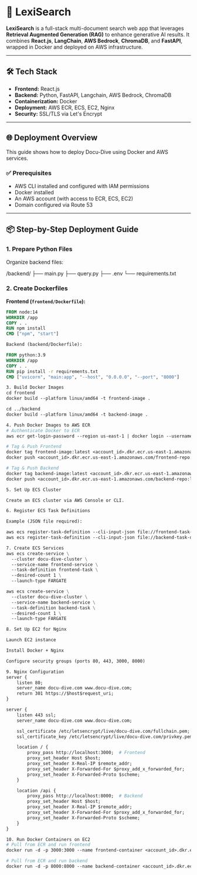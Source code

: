 # 🚀 LexiSearch

**LexiSearch** is a full-stack multi-document search web app that leverages **Retrieval Augmented Generation (RAG)** to enhance generative AI results. It combines **React.js**, **LangChain**, **AWS Bedrock**, **ChromaDB**, and **FastAPI**, wrapped in Docker and deployed on AWS infrastructure.

---

## 🛠️ Tech Stack

- **Frontend:** React.js
- **Backend:** Python, FastAPI, Langchain, AWS Bedrock, ChromaDB
- **Containerization:** Docker
- **Deployment:** AWS ECR, ECS, EC2, Nginx
- **Security:** SSL/TLS via Let's Encrypt

---

## 🌐 Deployment Overview

This guide shows how to deploy Docu-Dive using Docker and AWS services.

### ✅ Prerequisites

- AWS CLI installed and configured with IAM permissions
- Docker installed
- An AWS account (with access to ECR, ECS, EC2)
- Domain configured via Route 53

---

## 📦 Step-by-Step Deployment Guide

### 1. Prepare Python Files

Organize backend files:

/backend/
├── main.py
├── query.py
├── .env
└── requirements.txt


### 2. Create Dockerfiles

**Frontend (`frontend/Dockerfile`):**
```Dockerfile
FROM node:14
WORKDIR /app
COPY . .
RUN npm install
CMD ["npm", "start"]

Backend (backend/Dockerfile):

FROM python:3.9
WORKDIR /app
COPY . .
RUN pip install -r requirements.txt
CMD ["uvicorn", "main:app", "--host", "0.0.0.0", "--port", "8000"]

3. Build Docker Images
cd frontend
docker build --platform linux/amd64 -t frontend-image .

cd ../backend
docker build --platform linux/amd64 -t backend-image .

4. Push Docker Images to AWS ECR
# Authenticate Docker to ECR
aws ecr get-login-password --region us-east-1 | docker login --username AWS --password-stdin <account_id>.dkr.ecr.us-east-1.amazonaws.com

# Tag & Push Frontend
docker tag frontend-image:latest <account_id>.dkr.ecr.us-east-1.amazonaws.com/frontend-repo:latest
docker push <account_id>.dkr.ecr.us-east-1.amazonaws.com/frontend-repo:latest

# Tag & Push Backend
docker tag backend-image:latest <account_id>.dkr.ecr.us-east-1.amazonaws.com/backend-repo:latest
docker push <account_id>.dkr.ecr.us-east-1.amazonaws.com/backend-repo:latest

5. Set Up ECS Cluster

Create an ECS cluster via AWS Console or CLI.

6. Register ECS Task Definitions

Example (JSON file required):

aws ecs register-task-definition --cli-input-json file://frontend-task-definition.json
aws ecs register-task-definition --cli-input-json file://backend-task-definition.json

7. Create ECS Services
aws ecs create-service \
  --cluster docu-dive-cluster \
  --service-name frontend-service \
  --task-definition frontend-task \
  --desired-count 1 \
  --launch-type FARGATE

aws ecs create-service \
  --cluster docu-dive-cluster \
  --service-name backend-service \
  --task-definition backend-task \
  --desired-count 1 \
  --launch-type FARGATE

8. Set Up EC2 for Nginx

Launch EC2 instance

Install Docker + Nginx

Configure security groups (ports 80, 443, 3000, 8000)

9. Nginx Configuration
server {
    listen 80;
    server_name docu-dive.com www.docu-dive.com;
    return 301 https://$host$request_uri;
}

server {
    listen 443 ssl;
    server_name docu-dive.com www.docu-dive.com;

    ssl_certificate /etc/letsencrypt/live/docu-dive.com/fullchain.pem;
    ssl_certificate_key /etc/letsencrypt/live/docu-dive.com/privkey.pem;

    location / {
        proxy_pass http://localhost:3000;  # Frontend
        proxy_set_header Host $host;
        proxy_set_header X-Real-IP $remote_addr;
        proxy_set_header X-Forwarded-For $proxy_add_x_forwarded_for;
        proxy_set_header X-Forwarded-Proto $scheme;
    }

    location /api {
        proxy_pass http://localhost:8000;  # Backend
        proxy_set_header Host $host;
        proxy_set_header X-Real-IP $remote_addr;
        proxy_set_header X-Forwarded-For $proxy_add_x_forwarded_for;
        proxy_set_header X-Forwarded-Proto $scheme;
    }
}

10. Run Docker Containers on EC2
# Pull from ECR and run frontend
docker run -d -p 3000:3000 --name frontend-container <account_id>.dkr.ecr.us-east-1.amazonaws.com/frontend-repo:latest

# Pull from ECR and run backend
docker run -d -p 8000:8000 --name backend-container <account_id>.dkr.ecr.us-east-1.amazonaws.com/backend-repo:latest

